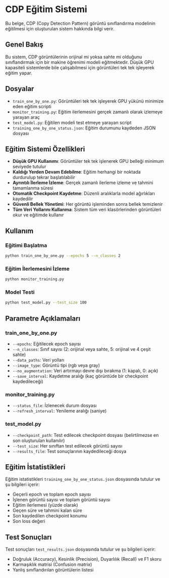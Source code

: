 # CDP Eğitim Sistemi

Bu belge, CDP (Copy Detection Pattern) görüntü sınıflandırma modelinin eğitilmesi için oluşturulan sistem hakkında bilgi verir.

## Genel Bakış

Bu sistem, CDP görüntülerinin orijinal mi yoksa sahte mi olduğunu sınıflandırmak için bir makine öğrenimi modeli eğitmektedir. Düşük GPU kapasiteli sistemlerde bile çalışabilmesi için görüntüleri tek tek işleyerek eğitim yapar.

## Dosyalar

- `train_one_by_one.py`: Görüntüleri tek tek işleyerek GPU yükünü minimize eden eğitim scripti
- `monitor_training.py`: Eğitim ilerlemesini gerçek zamanlı olarak izlemeye yarayan araç
- `test_model.py`: Eğitilen modeli test etmeye yarayan script
- `training_one_by_one_status.json`: Eğitim durumunu kaydeden JSON dosyası

## Eğitim Sistemi Özellikleri

- **Düşük GPU Kullanımı**: Görüntüler tek tek işlenerek GPU belleği minimum seviyede tutulur
- **Kaldığı Yerden Devam Edebilme**: Eğitim herhangi bir noktada durdurulup tekrar başlatılabilir
- **Ayrıntılı İlerleme İzleme**: Gerçek zamanlı ilerleme izleme ve tahmini tamamlanma süresi
- **Otomatik Checkpoint Kaydetme**: Düzenli aralıklarla model ağırlıkları kaydedilir
- **Güvenli Bellek Yönetimi**: Her görüntü işleminden sonra bellek temizlenir
- **Tüm Veri Yollarını Kullanma**: Sistem tüm veri klasörlerinden görüntüleri okur ve eğitimde kullanır

## Kullanım

### Eğitimi Başlatma

```bash
python train_one_by_one.py --epochs 5 --n_classes 2
```

### Eğitim İlerlemesini İzleme

```bash
python monitor_training.py
```

### Model Testi

```bash
python test_model.py --test_size 100
```

## Parametre Açıklamaları

### train_one_by_one.py

- `--epochs`: Eğitilecek epoch sayısı
- `--n_classes`: Sınıf sayısı (2: orijinal veya sahte, 5: orijinal ve 4 çeşit sahte)
- `--data_paths`: Veri yolları
- `--image_type`: Görüntü tipi (rgb veya gray)
- `--no_augmentation`: Veri artırmayı devre dışı bırakma (1: kapalı, 0: açık)
- `--save_interval`: Kaydetme aralığı (kaç görüntüde bir checkpoint kaydedileceği)

### monitor_training.py

- `--status_file`: İzlenecek durum dosyası
- `--refresh_interval`: Yenileme aralığı (saniye)

### test_model.py

- `--checkpoint_path`: Test edilecek checkpoint dosyası (belirtilmezse en son oluşturulan kullanılır)
- `--test_size`: Her sınıftan test edilecek görüntü sayısı
- `--results_file`: Test sonuçlarının kaydedileceği dosya

## Eğitim İstatistikleri

Eğitim istatistikleri `training_one_by_one_status.json` dosyasında tutulur ve şu bilgileri içerir:

- Geçerli epoch ve toplam epoch sayısı
- İşlenen görüntü sayısı ve toplam görüntü sayısı
- Eğitim ilerlemesi (yüzde olarak)
- Geçen süre ve tahmini kalan süre
- Son kaydedilen checkpoint konumu
- Son loss değeri

## Test Sonuçları

Test sonuçları `test_results.json` dosyasında tutulur ve şu bilgileri içerir:

- Doğruluk (Accuracy), Kesinlik (Precision), Duyarlılık (Recall) ve F1 skoru
- Karmaşıklık matrisi (Confusion matrix)
- Yanlış sınıflandırılan görüntülerin listesi 